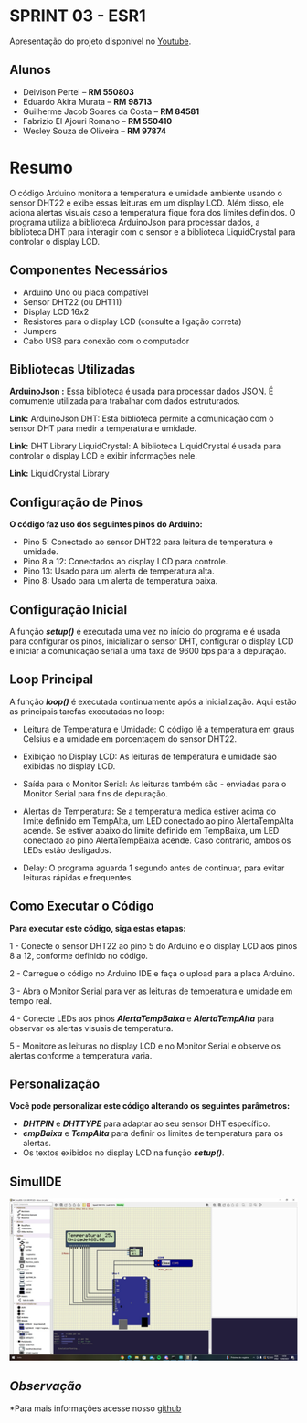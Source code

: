 # SPRINT 03 - ESR1

Apresentação do projeto disponível no [Youtube](https://www.youtube.com/watch?v=mRC0HpYm2lU&t=3s).

## Alunos

- Deivison Pertel – **RM 550803**
- Eduardo Akira Murata – **RM 98713**
- Guilherme Jacob Soares da Costa – **RM 84581**
- Fabrizio El Ajouri Romano – **RM 550410**
- Wesley Souza de Oliveira – **RM 97874**

# Resumo

O código Arduino monitora a temperatura e umidade ambiente usando o sensor DHT22 e exibe essas leituras em um display LCD. Além disso, ele aciona alertas visuais caso a temperatura fique fora dos limites definidos. O programa utiliza a biblioteca ArduinoJson para processar dados, a biblioteca DHT para interagir com o sensor e a biblioteca LiquidCrystal para controlar o display LCD.

## Componentes Necessários
- Arduino Uno ou placa compatível
- Sensor DHT22 (ou DHT11)
- Display LCD 16x2
- Resistores para o display LCD (consulte a ligação correta)
- Jumpers
- Cabo USB para conexão com o computador

## Bibliotecas Utilizadas
**ArduinoJson :** Essa biblioteca é usada para processar dados JSON. É comumente utilizada para trabalhar com dados estruturados.

**Link:** ArduinoJson
DHT: Esta biblioteca permite a comunicação com o sensor DHT para medir a temperatura e umidade.

**Link:** DHT Library
LiquidCrystal: A biblioteca LiquidCrystal é usada para controlar o display LCD e exibir informações nele.

**Link:** LiquidCrystal Library

## Configuração de Pinos
**O código faz uso dos seguintes pinos do Arduino:**

- Pino 5: Conectado ao sensor DHT22 para leitura de temperatura e umidade.
- Pino 8 a 12: Conectados ao display LCD para controle.
- Pino 13: Usado para um alerta de temperatura alta.
- Pino 8: Usado para um alerta de temperatura baixa.

## Configuração Inicial
A função ***setup()*** é executada uma vez no início do programa e é usada para configurar os pinos, inicializar o sensor DHT, configurar o display LCD e iniciar a comunicação serial a uma taxa de 9600 bps para a depuração.


## Loop Principal
A função ***loop()*** é executada continuamente após a inicialização. Aqui estão as principais tarefas executadas no loop:

- Leitura de Temperatura e Umidade: O código lê a temperatura em graus Celsius e a umidade em porcentagem do sensor DHT22.

- Exibição no Display LCD: As leituras de temperatura e umidade são exibidas no display LCD.

- Saída para o Monitor Serial: As leituras também são - enviadas para o Monitor Serial para fins de depuração.

- Alertas de Temperatura: Se a temperatura medida estiver acima do limite definido em TempAlta, um LED conectado ao pino AlertaTempAlta acende. Se estiver abaixo do limite definido em TempBaixa, um LED conectado ao pino AlertaTempBaixa acende. Caso contrário, ambos os LEDs estão desligados.

- Delay: O programa aguarda 1 segundo antes de continuar, para evitar leituras rápidas e frequentes.

## Como Executar o Código
**Para executar este código, siga estas etapas:**

1 - Conecte o sensor DHT22 ao pino 5 do Arduino e o display LCD aos pinos 8 a 12, conforme definido no código.

2 - Carregue o código no Arduino IDE e faça o upload para a placa Arduino.

3 - Abra o Monitor Serial para ver as leituras de temperatura e umidade em tempo real.

4 - Conecte LEDs aos pinos ***AlertaTempBaixa*** e ***AlertaTempAlta*** para observar os alertas visuais de temperatura.

5 - Monitore as leituras no display LCD e no Monitor Serial e observe os alertas conforme a temperatura varia.

## Personalização
**Você pode personalizar este código alterando os seguintes parâmetros:**

- ***DHTPIN*** e ***DHTTYPE*** para adaptar ao seu sensor DHT específico.
- ***empBaixa*** e ***TempAlta*** para definir os limites de temperatura para os alertas.
- Os textos exibidos no display LCD na função ***setup()***.

## SimulIDE

<img src="/assets/img/SimullDE.jpeg">

## *Observação*
*Para mais informações acesse nosso [github](https://github.com/lifesustent/iot-sprint-03.git)
